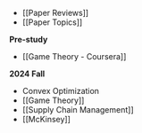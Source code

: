 
- [[Paper Reviews]]
- [[Paper Topics]]

__Pre-study__
- [[Game Theory - Coursera]]

__2024 Fall__
- Convex Optimization
- [[Game Theory]]
- [[Supply Chain Management]]
- [[McKinsey]]